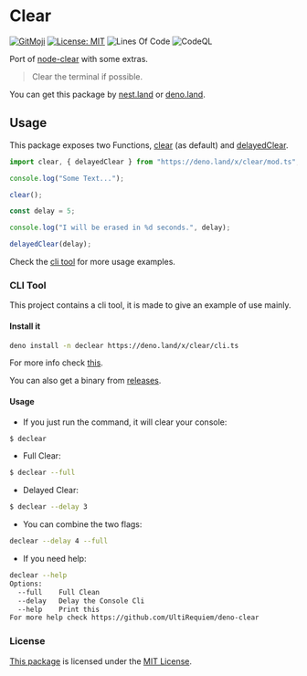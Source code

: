# Clear

[![GitMoji](https://img.shields.io/badge/Gitmoji-%F0%9F%8E%A8%20-FFDD67.svg)](https://gitmoji.dev)
[![License: MIT](https://img.shields.io/badge/License-MIT-blue.svg)](https://opensource.org/licenses/MIT)
![Lines Of Code](https://img.shields.io/tokei/lines/github.com/UltiRequiem/fibonacci-deno?color=blue&label=Total%20Lines)
![CodeQL](https://github.com/UltiRequiem/fibonacci-deno/workflows/CodeQL/badge.svg)

Port of [node-clear](https://github.com/bahamas10/node-clear) with some extras.

> Clear the terminal if possible.

You can get this package by [nest.land](https://nest.land/package/clear) or
[deno.land](https://deno.land/x/clear).

## Usage

This package exposes two Functions,
[clear](https://github.com/UltiRequiem/deno-clear/blob/main/mod.ts#L1) (as
default) and
[delayedClear](https://github.com/UltiRequiem/deno-clear/blob/main/mod.ts#L7).

```typescript
import clear, { delayedClear } from "https://deno.land/x/clear/mod.ts";

console.log("Some Text...");

clear();

const delay = 5;

console.log("I will be erased in %d seconds.", delay);

delayedClear(delay);
```

Check the [cli tool](./cli.ts) for more usage examples.

### CLI Tool

This project contains a cli tool, it is made to give an example of use mainly.

#### Install it

```bash
deno install -n declear https://deno.land/x/clear/cli.ts
```

For more info check [this](https://deno.land/manual/tools/script_installer).

You can also get a binary from
[releases](https://github.com/UltiRequiem/deno-clear/releases/latest).

#### Usage

- If you just run the command, it will clear your console:

```bash
$ declear
```

- Full Clear:

```bash
$ declear --full
```

- Delayed Clear:

```bash
$ declear --delay 3
```

- You can combine the two flags:

```bash
declear --delay 4 --full
```

- If you need help:

```bash
declear --help
Options:
  --full    Full Clean
  --delay   Delay the Console Cli
  --help    Print this
For more help check https://github.com/UltiRequiem/deno-clear
```

### License

[This package](https://deno.land/x/fibonacci) is licensed under the
[MIT License](./LICENSE.md).
